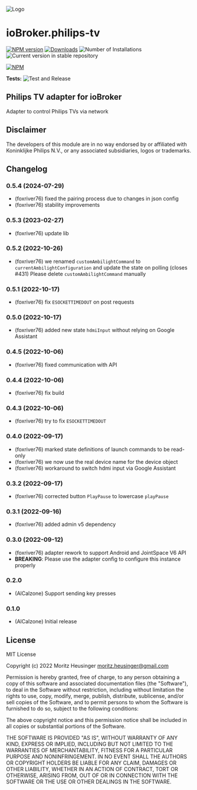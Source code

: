 ![Logo](admin/philips-tv.png)
# ioBroker.philips-tv

[![NPM version](https://img.shields.io/npm/v/iobroker.philips-tv.svg)](https://www.npmjs.com/package/iobroker.philips-tv)
[![Downloads](https://img.shields.io/npm/dm/iobroker.philips-tv.svg)](https://www.npmjs.com/package/iobroker.philips-tv)
![Number of Installations](https://iobroker.live/badges/philips-tv-installed.svg)
![Current version in stable repository](https://iobroker.live/badges/philips-tv-stable.svg)

[![NPM](https://nodei.co/npm/iobroker.philips-tv.png?downloads=true)](https://nodei.co/npm/iobroker.philips-tv/)

**Tests:** ![Test and Release](https://github.com/AlCalzone/ioBroker.philips-tv/workflows/Test%20and%20Release/badge.svg)

## Philips TV adapter for ioBroker
Adapter to control Philips TVs via network

## Disclaimer
The developers of this module are in no way endorsed by or affiliated with Koninklijke Philips N.V., 
or any associated subsidiaries, logos or trademarks.

## Changelog
<!--
    Placeholder for the next version (at the beginning of the line):
    ### **WORK IN PROGRESS**
-->
### 0.5.4 (2024-07-29)
* (foxriver76) fixed the pairing process due to changes in json config
* (foxriver76) stability improvements

### 0.5.3 (2023-02-27)
* (foxriver76) update lib

### 0.5.2 (2022-10-26)
* (foxriver76) we renamed `customAmbilightCommand` to `currentAmbilightConfiguration` and update the state on polling (closes #431)
Please delete `customAmbilightCommand` manually

### 0.5.1 (2022-10-17)
* (foxriver76) fix `ESOCKETTIMEDOUT` on post requests

### 0.5.0 (2022-10-17)
* (foxriver76) added new state `hdmiInput` without relying on Google Assistant

### 0.4.5 (2022-10-06)
* (foxriver76) fixed communication with API

### 0.4.4 (2022-10-06)
* (foxriver76) fix build

### 0.4.3 (2022-10-06)
* (foxriver76) try to fix `ESOCKETTIMEDOUT`

### 0.4.0 (2022-09-17)
* (foxriver76) marked state definitions of launch commands to be read-only
* (foxriver76) we now use the real device name for the device object
* (foxriver76) workaround to switch hdmi input via Google Assistant

### 0.3.2 (2022-09-17)
* (foxriver76) corrected button `PlayPause` to lowercase `playPause`

### 0.3.1 (2022-09-16)
* (foxriver76) added admin v5 dependency

### 0.3.0 (2022-09-12)
* (foxriver76) adapter rework to support Android and JointSpace V6 API
* __BREAKING__: Please use the adapter config to configure this instance properly

### 0.2.0
* (AlCalzone) Support sending key presses

### 0.1.0
* (AlCalzone) Initial release

## License
MIT License

Copyright (c) 2022 Moritz Heusinger <moritz.heusinger@gmail.com>

Permission is hereby granted, free of charge, to any person obtaining a copy
of this software and associated documentation files (the "Software"), to deal
in the Software without restriction, including without limitation the rights
to use, copy, modify, merge, publish, distribute, sublicense, and/or sell
copies of the Software, and to permit persons to whom the Software is
furnished to do so, subject to the following conditions:

The above copyright notice and this permission notice shall be included in all
copies or substantial portions of the Software.

THE SOFTWARE IS PROVIDED "AS IS", WITHOUT WARRANTY OF ANY KIND, EXPRESS OR
IMPLIED, INCLUDING BUT NOT LIMITED TO THE WARRANTIES OF MERCHANTABILITY,
FITNESS FOR A PARTICULAR PURPOSE AND NONINFRINGEMENT. IN NO EVENT SHALL THE
AUTHORS OR COPYRIGHT HOLDERS BE LIABLE FOR ANY CLAIM, DAMAGES OR OTHER
LIABILITY, WHETHER IN AN ACTION OF CONTRACT, TORT OR OTHERWISE, ARISING FROM,
OUT OF OR IN CONNECTION WITH THE SOFTWARE OR THE USE OR OTHER DEALINGS IN THE
SOFTWARE.

